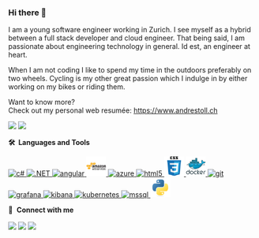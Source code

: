 ### Hi there 👋


I am a young software engineer working in Zurich. I see myself as a hybrid between a full stack developer and cloud engineer. That being said, I am passionate about engineering technology in general.
Id est, an engineer at heart.

When I am not coding I like to spend my time in the outdoors preferably on two wheels. Cycling is my other great passion which I indulge in by either working on my bikes or riding them.

Want to know more?\
Check out my personal web resumée: <a href="https://www.andrestoll.ch" target="blank">https://www.andrestoll.ch</a>

<div class="inline-block" style="horizontal-align:center;">
  <img src="https://user-images.githubusercontent.com/44157083/137223158-3d4d3823-9934-460e-922b-a52af7e0acf6.gif" height="230"/>
  <img src="https://user-images.githubusercontent.com/44157083/137223355-7935dd3a-0a75-4ba0-82f0-75f8f83320cb.gif" height="230"/>
</div>

<b>🛠️&nbsp;&nbsp;Languages&nbsp;and&nbsp;Tools</b>
<br/>
<p align="left">
  <a href="https://docs.microsoft.com/en-us/dotnet/csharp/tour-of-csharp/" target="_blank"> <img src="https://seeklogo.com/images/C/c-sharp-c-logo-02F17714BA-seeklogo.com.png" alt="c#" width="40" height="40"/> </a>
  <a href="https://dotnet.microsoft.com/" target="_blank"> <img src="https://upload.wikimedia.org/wikipedia/commons/thumb/a/a3/.NET_Logo.svg/456px-.NET_Logo.svg.png" alt=".NET" width="40" height="40"/> </a>
  <a href="https://angular.io" target="_blank"> <img src="https://angular.io/assets/images/logos/angular/angular.svg" alt="angular" width="40" height="40"/> </a> 
  <a href="https://aws.amazon.com" target="_blank"> <img src="https://raw.githubusercontent.com/devicons/devicon/master/icons/amazonwebservices/amazonwebservices-original-wordmark.svg" alt="aws" width="40" height="40"/> </a> 
  <a href="https://azure.microsoft.com/en-in/" target="_blank"> <img src="https://www.vectorlogo.zone/logos/microsoft_azure/microsoft_azure-icon.svg" alt="azure" width="40" height="40"/> </a>
  <a href="https://www.w3schools.com/html/" target="_blank"> <img src="https://upload.wikimedia.org/wikipedia/commons/3/38/HTML5_Badge.svg" alt="html5" width="40" height="40"/> </a>
  <a href="https://www.w3schools.com/css/" target="_blank"> <img src="https://raw.githubusercontent.com/devicons/devicon/master/icons/css3/css3-original-wordmark.svg" alt="css3" width="40" height="40"/> </a> 
  <a href="https://www.docker.com/" target="_blank"> <img src="https://raw.githubusercontent.com/devicons/devicon/master/icons/docker/docker-original-wordmark.svg" alt="docker" width="40" height="40"/> </a> 
  <a href="https://git-scm.com/" target="_blank"> <img src="https://www.vectorlogo.zone/logos/git-scm/git-scm-icon.svg" alt="git" width="40" height="40"/> </a> 
  <a href="https://grafana.com" target="_blank"> <img src="https://www.vectorlogo.zone/logos/grafana/grafana-icon.svg" alt="grafana" width="40" height="40"/> </a> 
  <a href="https://www.elastic.co/kibana" target="_blank"> <img src="https://www.vectorlogo.zone/logos/elasticco_kibana/elasticco_kibana-icon.svg" alt="kibana" width="40" height="40"/> </a> 
  <a href="https://kubernetes.io" target="_blank"> <img src="https://www.vectorlogo.zone/logos/kubernetes/kubernetes-icon.svg" alt="kubernetes" width="40" height="40"/> </a> 
  <a href="https://www.microsoft.com/en-us/sql-server" target="_blank"> <img src="https://www.svgrepo.com/show/303229/microsoft-sql-server-logo.svg" alt="mssql" width="40" height="40"/>
  <a href="https://www.python.org" target="_blank"> <img src="https://raw.githubusercontent.com/devicons/devicon/master/icons/python/python-original.svg" alt="python" width="40" height="40"/> </a>
</p>


🔗 &nbsp;**Connect with me**
<p align="left">
  <a href="https://www.linkedin.com/in/andre-stoll-79160a11b" target="blank"><img align="center" src="https://cdn-icons-png.flaticon.com/512/174/174857.png" height="30"/></a>
  <a href="https://stackoverflow.com/users/10914121/andrestless" target="blank"><img align="center" src="https://upload.wikimedia.org/wikipedia/commons/thumb/e/ef/Stack_Overflow_icon.svg/768px-Stack_Overflow_icon.svg.png" height="30"/></a>
  <a href="https://www.strava.com/athletes/7888620" target="blank"><img align="center" src="https://cdn.worldvectorlogo.com/logos/strava-2.svg" height="30" /></a>
</p>


<!--
**andrestoll/andrestoll** is a ✨ _special_ ✨ repository because its `README.md` (this file) appears on your GitHub profile.

Here are some ideas to get you started:

- 🔭 I’m currently working on ...
- 🌱 I’m currently learning ...
- 👯 I’m looking to collaborate on ...
- 🤔 I’m looking for help with ...
- 💬 Ask me about ...
- 📫 How to reach me: ...
- 😄 Pronouns: ...
- ⚡ Fun fact: ...
-->
